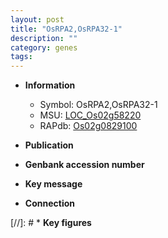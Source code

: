 ```yaml
---
layout: post
title: "OsRPA2,OsRPA32-1"
description: ""
category: genes
tags: 
---
```


* **Information**  
    + Symbol: OsRPA2,OsRPA32-1  
    + MSU: [LOC_Os02g58220](http://rice.uga.edu/cgi-bin/ORF_infopage.cgi?orf=LOC_Os02g58220)  
    + RAPdb: [Os02g0829100](http://rapdb.dna.affrc.go.jp/viewer/gbrowse_details/irgsp1?name=Os02g0829100)  

* **Publication**  

* **Genbank accession number**  

* **Key message**  

* **Connection**  

[//]: # * **Key figures**  


